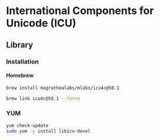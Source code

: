 # International Components for Unicode (ICU)

## Library

### Installation

#### Homebrew

```sh 
brew install magrathealabs/mlabs/icu4c@58.1
```

```sh
brew link icu4c@58.1 --force
```

### YUM

```sh
yum check-update
sudo yum -y install libicu-devel
```
